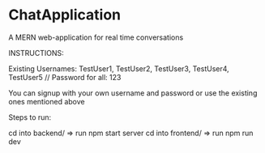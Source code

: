# ChatApplication
A MERN web-application for real time conversations

INSTRUCTIONS: 

Existing Usernames: TestUser1, TestUser2, TestUser3, TestUser4, TestUser5 // 
Password for all: 123

You can signup with your own username and password or use the existing ones mentioned above


Steps to run: 

cd into backend/ => run npm start server
cd into frontend/ => run npm run dev

